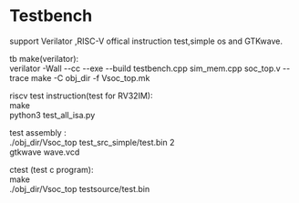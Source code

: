# Testbench
support Verilator ,RISC-V offical instruction test,simple os and GTKwave.  

tb make(verilator):  
    verilator -Wall --cc --exe --build testbench.cpp sim_mem.cpp soc_top.v --trace
    make -C obj_dir -f Vsoc_top.mk

riscv test instruction(test for RV32IM):  
    make  
    python3 test_all_isa.py  

test assembly :  
    ./obj_dir/Vsoc_top test_src_simple/test.bin 2  
    gtkwave wave.vcd  

ctest (test c program):  
    make  
    ./obj_dir/Vsoc_top testsource/test.bin  
 
